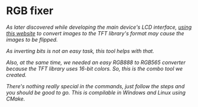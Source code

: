 # RGB fixer

*As later discovered while developing the main device's LCD interface, [using this website](https://www.online-utility.org/image/convert/to/XBM) to convert images to the TFT library's format may cause the images to be flipped.*

*As inverting bits is not an easy task, this tool helps with that.*

*Also, at the same time, we needed an easy RGB888 to RGB565 converter because the TFT library uses 16-bit colors. So, this is the combo tool we created.*

*There's nothing really special in the commands, just follow the steps and you should be good to go. This is compilable in Windows and Linux using CMake.*
